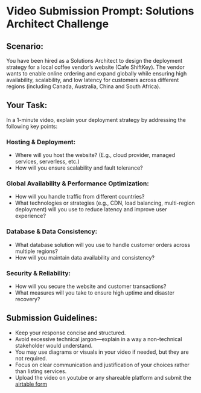 # Video Submission Prompt: Solutions Architect Challenge

## Scenario:

You have been hired as a Solutions Architect to design the deployment strategy for a local coffee vendor’s website (Cafe ShiftKey). The vendor wants to enable online ordering and expand globally while ensuring high availability, scalability, and low latency for customers across different regions (including Canada, Australia, China and South Africa).

## Your Task:

In a 1-minute video, explain your deployment strategy by addressing the following key points:

### Hosting & Deployment:
- Where will you host the website? (E.g., cloud provider, managed services, serverless, etc.)
- How will you ensure scalability and fault tolerance?

### Global Availability & Performance Optimization:
- How will you handle traffic from different countries?
- What technologies or strategies (e.g., CDN, load balancing, multi-region deployment) will you use to reduce latency and improve user experience?

### Database & Data Consistency:
- What database solution will you use to handle customer orders across multiple regions?
- How will you maintain data availability and consistency?

### Security & Reliability:
- How will you secure the website and customer transactions?
- What measures will you take to ensure high uptime and disaster recovery?

## Submission Guidelines:
- Keep your response concise and structured.
- Avoid excessive technical jargon—explain in a way a non-technical stakeholder would understand.
- You may use diagrams or visuals in your video if needed, but they are not required.
- Focus on clear communication and justification of your choices rather than listing services.
- Upload the video on youtube or any shareable platform and submit the [airtable form](https://airtable.com/appkB4tLGaUIf7rIf/shrs63dNsG9EsFGmC)